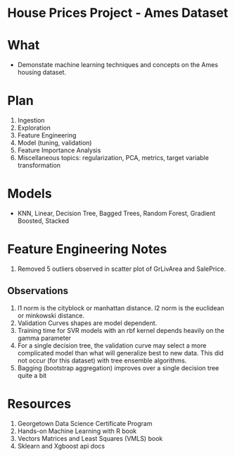 # House Prices Project - Ames Dataset

# What 
- Demonstate machine learning techniques and concepts on the Ames housing dataset. 

# Plan
1. Ingestion
1. Exploration
1. Feature Engineering
1. Model (tuning, validation)
1. Feature Importance Analysis
1. Miscellaneous topics: regularization, PCA, metrics, target variable transformation 

# Models
* KNN, Linear, Decision Tree, Bagged Trees, Random Forest, Gradient Boosted, Stacked

# Feature Engineering Notes 
1. Removed 5 outliers observed in scatter plot of GrLivArea and SalePrice. 

## Observations
1. l1 norm is the cityblock or manhattan distance. l2 norm is the euclidean or minkowski distance.
1. Validation Curves shapes are model dependent. 
1. Training time for SVR models with an rbf kernel depends heavily on the gamma parameter
1. For a single decision tree, the validation curve may select a more complicated model 
than what will generalize best to new data. This did not occur (for this dataset) with tree ensemble algorithms.
1. Bagging (bootstrap aggregation) improves over a single decision tree quite a bit

# Resources
1. Georgetown Data Science Certificate Program
1. Hands-on Machine Learning with R book
1. Vectors Matrices and Least Squares (VMLS) book
1. Sklearn and Xgboost api docs